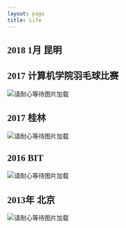 ```yaml
---
layout: page
title: Life
---
```


## <a style="font-family: 微软雅黑"> <b> 2018 1月 昆明 </b></a>


## <a style="font-family: 微软雅黑"> <b> 2017 计算机学院羽毛球比赛 </b> </a>

![请耐心等待图片加载](http://ovy9gem9a.bkt.clouddn.com/life/2017%E7%BE%BD%E6%AF%9B%E7%90%83%E6%AF%94%E8%B5%9B/1.JPG)


## <a style="font-family: 微软雅黑"> <b> 2017 桂林 </b> </a>


![请耐心等待图片加载](http://ovy9gem9a.bkt.clouddn.com/life/2017%E6%A1%82%E6%9E%97/3.png)


## <a style="font-family: 微软雅黑"> <b> 2016 BIT </b> </a>
![请耐心等待图片加载](http://ovy9gem9a.bkt.clouddn.com/life/%E5%8C%97%E7%90%86%E5%B7%A5/a1.jpg)


## <a style="font-family:微软雅黑"> <b>2013年 北京 </b> </a>

![请耐心等待图片加载](http://ovy9gem9a.bkt.clouddn.com/life/13%E5%B9%B4%E5%8C%97%E4%BA%AC/11.jpg)


<div>
        <div id="container"></div>
        <link rel="stylesheet" href="https://imsun.github.io/gitment/style/default.css">
        <script src="https://imsun.github.io/gitment/dist/gitment.browser.js"></script>
        <script>
        var gitment = new Gitment({
            owner: 'wangguangjie',
            repo: 'Comments',
            oauth: {
                client_id: 'ebe1283d5d5e3d3c951a',
                client_secret: 'c7c59ad87c450562e1cc3a1b43c2e8255890b5bf',
            },
        })
        gitment.render('container')
        </script>
</div>


